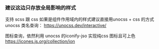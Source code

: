 ### 建议这边只存放全局影响的样式

支持 scss 跟 css
如果是组件作用域内的样式建议直接用unocss + css 的方式
unocss 类名查询： https://unocss.dev/interactive/

图标查询，依然利用 unocss 的iconify-jso 实现纯css 图标且可上色
https://icones.js.org/collection/ion